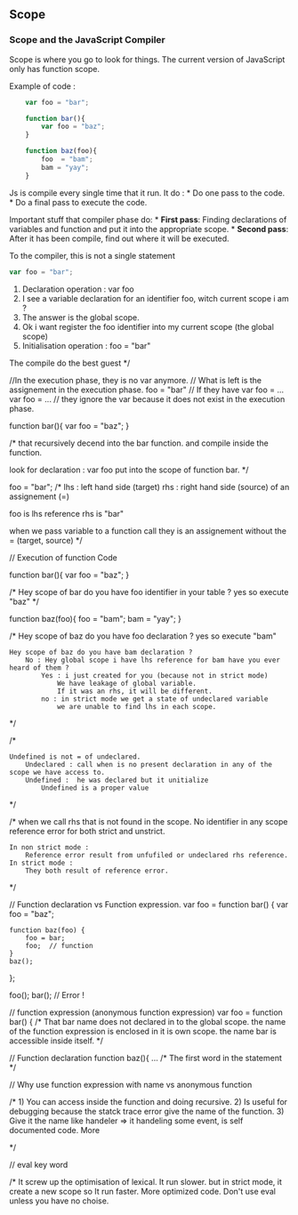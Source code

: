 ## Scope

### Scope and the JavaScript Compiler
Scope is where you go to look for things. The current version of JavaScript only has function scope.

Example of code :
```js
	var foo = "bar";

	function bar(){
		var foo = "baz";
	}

	function baz(foo){
		foo  = "bam";
		bam = "yay";
	}
```

Js is compile every single time that it run. It do :
	* Do one pass to the code.
	* Do a final pass to execute the code.

Important stuff that compiler phase do:
	* <b>First pass</b>: Finding declarations of variables and function and put it into the appropriate scope.
	* <b>Second pass</b>: After it has been compile, find out where it will be executed.

To the compiler, this is not a single statement
```js
var foo = "bar";
```

1. Declaration operation : var foo
  1. I see a variable declaration for an identifier foo, witch current scope i am ?
  2. The answer is the global scope.
  3. Ok i want register the foo identifier into my current scope (the global scope)
2. Initialisation operation : foo = "bar"

The compile do the best guest
*/

//In the execution phase, they is no var anymore.
//	What is left is the assignement in the execution phase.
		foo = "bar"
// 	If they have
	var foo = ...
	var foo = ...
// they ignore the var because it does not exist in the execution phase.

function bar(){
	var foo = "baz";
}

/*
that recursively decend into the bar function.
and compile inside the function.

look for declaration :
	var foo put into the scope of function bar.
*/


foo = "bar";
/*
lhs : left hand side (target)
rhs : right hand side (source)
	of an assignement (=)

foo is lhs reference
rhs is "bar"

when we pass variable to a function call they is an assignement without the = (target, source)
*/


// Execution of function Code

function bar(){
	var foo = "baz";
}

/*
	Hey scope of bar do you have foo identifier in your table ?
	yes so execute "baz"
*/


function baz(foo){
	foo  = "bam";
	bam = "yay";
}

/*
	Hey scope of baz do you have foo declaration ?
		yes so execute "bam"

	Hey scope of baz do you have bam declaration ?
		No : Hey global scope i have lhs reference for bam have you ever heard of them ?
			Yes : i just created for you (because not in strict mode)
				We have leakage of global variable.
				If it was an rhs, it will be different.
			no : in strict mode we get a state of undeclared variable
				we are unable to find lhs in each scope.
*/

/*

	Undefined is not = of undeclared.
		Undeclared : call when is no present declaration in any of the scope we have access to.
		Undefined :  he was declared but it unitialize
			Undefined is a proper value

*/

/*
	when we call rhs that is not found in the scope.
		No identifier in any scope
		reference error for both strict and unstrict.

	In non strict mode :
		Reference error result from unfufiled or undeclared rhs reference.
	In strict mode :
		They both result of reference error.
*/


// Function declaration vs Function expression.
var foo = function bar() {
	var foo = "baz";

	function baz(foo) {
		foo = bar;
		foo;  // function
	}
	baz();
};

foo();
bar(); // Error !

// function expression (anonymous function expression)
var foo = function bar() {
/*
	That bar name does not declared in to the global scope.
		the name of the function expression is enclosed in it is own scope.
		the name bar is accessible inside itself.
*/

// Function declaration
function baz(){ ...
/*
	The first word in the statement
*/

// Why use function expression with name vs anonymous function

/*
	1) You can access inside the function and doing recursive.
	2) Is useful for debugging because the statck trace error give the name of the function.
	3) Give it the name like handeler => it handeling some event, is self documented code.
		More

*/

// eval key word

/*
	It screw up the optimisation of lexical.
	It run slower.
	but in strict mode, it create a new scope so
		It run faster.
		More optimized code.
	Don't use eval unless you have no choise.
